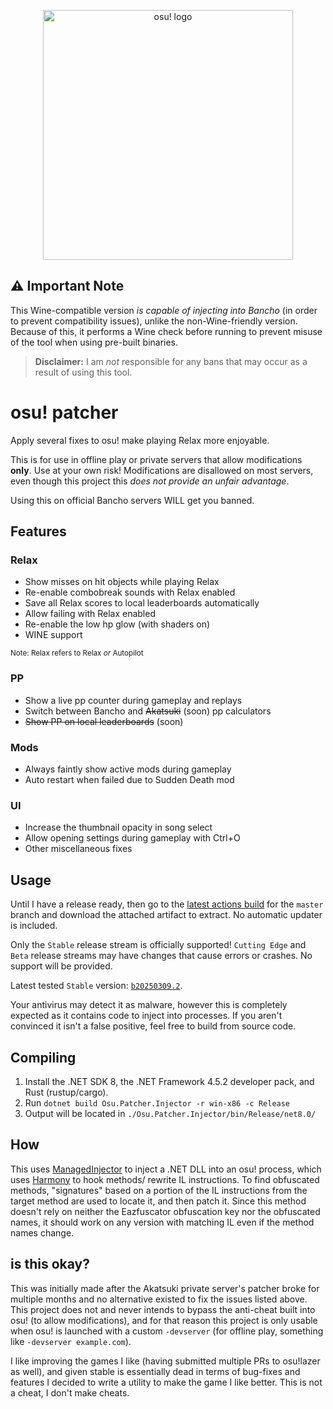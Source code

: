 <p align="center">
  <img align="center" width="400" alt="osu! logo" src=".github/assets/logo.png">
</p>

## ⚠️ Important Note

This Wine-compatible version *is capable of injecting into Bancho* (in order to prevent compatibility issues), unlike the non-Wine-friendly version.  
Because of this, it performs a Wine check before running to prevent misuse of the tool when using pre-built binaries.

> **Disclaimer:** I am *not* responsible for any bans that may occur as a result of using this tool.


# osu! patcher

Apply several fixes to osu! make playing Relax more enjoyable.

This is for use in offline play or private servers that allow modifications **only**.
Use at your own risk! Modifications are disallowed on most servers, even though this project this 
*does not provide an unfair advantage*.

Using this on official Bancho servers WILL get you banned.

## Features

### Relax
- Show misses on hit objects while playing Relax
- Re-enable combobreak sounds with Relax enabled
- Save all Relax scores to local leaderboards automatically
- Allow failing with Relax enabled
- Re-enable the low hp glow (with shaders on)
- WINE support

<sup>Note: Relax refers to Relax *or* Autopilot</sup>

### PP
- Show a live pp counter during gameplay and replays
- Switch between Bancho and ~~Akatsuki~~ (soon) pp calculators
- ~~Show PP on local leaderboards~~ (soon)

### Mods
- Always faintly show active mods during gameplay
- Auto restart when failed due to Sudden Death mod

### UI
- Increase the thumbnail opacity in song select
- Allow opening settings during gameplay with Ctrl+O
- Other miscellaneous fixes

<!-- ### Other -->
<!-- - Download from beatmap mirrors when offline -->

## Usage

Until I have a release ready, then go to the [latest actions build](ehttps://github.com/rushiiMachine/osu-patcher/actions?query=branch%3Amaster) 
for the `master` branch and download the attached artifact to extract. No automatic updater is included.

Only the `Stable` release stream is officially supported! `Cutting Edge` and `Beta` release streams
may have changes that cause errors or crashes. No support will be provided.

Latest tested `Stable` version: [`b20250309.2`](https://osu.ppy.sh/home/changelog/stable40/20250309.2).

Your antivirus may detect it as malware, however this is completely expected as it contains code to inject 
into processes. If you aren't convinced it isn't a false positive, feel free to build from source code.

## Compiling

1. Install the .NET SDK 8, the .NET Framework 4.5.2 developer pack, and Rust (rustup/cargo).
2. Run `dotnet build Osu.Patcher.Injector -r win-x86 -c Release`
3. Output will be located in `./Osu.Patcher.Injector/bin/Release/net8.0/`

## How

This uses [ManagedInjector](https://github.com/holly-hacker/ManagedInjector) to inject a .NET DLL into an osu! process, which uses [Harmony](https://github.com/pardeike/Harmony) to hook methods/
rewrite IL instructions. To find obfuscated methods, "signatures" based on a portion of the IL instructions from the 
target method are used to locate it, and then patch it. Since this method doesn't rely on neither the Eazfuscator 
obfuscation key nor the obfuscated names, it should work on any version with matching IL even if the method names change.

## is this okay?

This was initially made after the Akatsuki private server's patcher broke for multiple months and no alternative
existed to fix the issues listed above. This project does not and never intends to bypass the
anti-cheat built into osu! (to allow modifications), and for that reason this project is only usable when osu! is
launched with a custom `-devserver` (for offline play, something like `-devserver example.com`).

I like improving the games I like (having submitted multiple PRs to osu!lazer as well), and given stable is essentially
dead in terms of bug-fixes and features I decided to write a utility to make the game I like better.
This is not a cheat, I don't make cheats.
